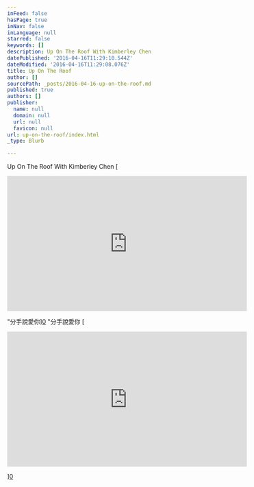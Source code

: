 ```yaml
---
inFeed: false
hasPage: true
inNav: false
inLanguage: null
starred: false
keywords: []
description: Up On The Roof With Kimberley Chen
datePublished: '2016-04-16T11:29:10.544Z'
dateModified: '2016-04-16T11:29:08.076Z'
title: Up On The Roof
author: []
sourcePath: _posts/2016-04-16-up-on-the-roof.md
published: true
authors: []
publisher:
  name: null
  domain: null
  url: null
  favicon: null
url: up-on-the-roof/index.html
_type: Blurb

---
```

Up On The Roof With Kimberley Chen
[

<iframe width="560" height="315" src="https://www.youtube.com/embed/Fx5Em_b8Esw" frameborder="0" allowfullscreen="allowfullscreen" style=""></iframe>

"分手說愛你][0]
"分手說愛你
[

<iframe width=" 560" height="315" src="https://www.youtube.com/embed/oKDReHjoKU0" frameborder="0" allowfullscreen="" style="">寂寞咆哮</iframe>

][0]

[0]: href